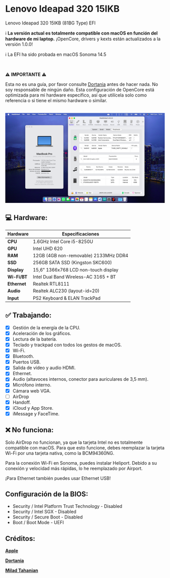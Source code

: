 # Lenovo Ideapad 320 15IKB
Lenovo Ideapad 320 15IKB (81BG Type) EFI

:information_source: **La versión actual es totalmente compatible con macOS en función del hardware de mi laptop.**
¡OpenCore, drivers y kexts están actualizados a la versión 1.0.0!

:information_source: La EFI ha sido probada en macOS Sonoma 14.5

<br/>

:warning: **IMPORTANTE** :warning:

Esta no es una guía, por favor consulte [Dortania](https://dortania.github.io/getting-started) antes de hacer nada. No soy responsable de ningún daño. Esta configuración de OpenCore está optimizada para mi hardware específico, así que utilícela solo como referencia o si tiene el mismo hardware o similar.

<br/>

<img src="assets/sonoma.png">
    
## :computer: Hardware:

| **Hardware** | **Especificaciones**                  |
| ------------ | ------------------------------------- |
| **CPU**      | 1.6GHz Intel Core i5-8250U            |
| **GPU**      | Intel UHD 620                         |
| **RAM**      | 12GB (4GB non-removable) 2133MHz DDR4 |
| **SSD**      | 256GB SATA SSD (Kingston SKC600)      |
| **Display**  | 15,6" 1366x768 LCD non-touch display  |
| **Wi-Fi/BT** | Intel Dual Band Wireless-AC 3165 + BT |
| **Ethernet** | Realtek RTL8111                       |
| **Audio**    | Realtek ALC230 (layout-id=20)         |
| **Input**    | PS2 Keyboard & ELAN TrackPad          |

## :white_check_mark: Trabajando:

- [x] Gestión de la energía de la CPU.
- [x] Aceleración de los gráficos.
- [x] Lectura de la batería.
- [x] Teclado y trackpad con todos los gestos de macOS.
- [x] Wi-Fi.
- [x] Bluetooth.
- [x] Puertos USB.
- [x] Salida de vídeo y audio HDMI.
- [x] Ethernet.
- [x] Audio (altavoces internos, conector para auriculares de 3,5 mm).
- [x] Micrófono interno.
- [x] Cámara web VGA.
- [ ] AirDrop
- [x] Handoff.
- [x] iCloud y App Store.
- [x] iMessage y FaceTime.

## :x: No funciona:

Solo AirDrop no funcionan, ya que la tarjeta Intel no es totalmente compatible con macOS. Para que esto funcione, debes reemplazar la tarjeta Wi-Fi por una tarjeta nativa, como la BCM94360NG.

Para la conexión Wi-Fi en Sonoma, puedes instalar Heliport. Debido a su conexión y velocidad más rápidas, lo he reemplazado por Airport.

¡Para Ethernet también puedes usar Ethernet USB!

## Configuración de la BIOS:

- Security / Intel Platform Trust Technology - Disabled
- Security / Intel SGX - Disabled
- Security / Secure Boot - Disabled
- Boot / Boot Mode - UEFI


## Créditos:

[**Apple**](http://apple.com/)

[**Dortania**](https://dortania.github.io/getting-started/)

[**Milad Tahanian**](https://github.com/mtahanian)
